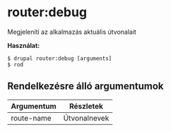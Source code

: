 # router:debug
Megjeleníti az alkalmazás aktuális útvonalait

**Használat:**
```
$ drupal router:debug [arguments] 
$ rod  
```

## Rendelkezésre álló argumentumok
Argumentum | Részletek
---------|-------------
route-name | Útvonalnevek
